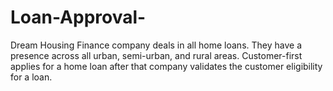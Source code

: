 # Loan-Approval-
Dream Housing Finance company deals in all home loans. They have a presence across all urban, semi-urban, and rural areas. Customer-first applies for a home loan after that company validates the customer eligibility for a loan.
